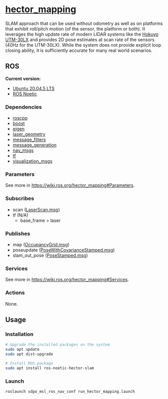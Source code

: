 # [hector_mapping](https://wiki.ros.org/hector_mapping)

SLAM approach that can be used without odometry as well as on platforms that
exhibit roll/pitch motion (of the sensor, the platform or both). It leverages
the high update rate of modern LIDAR systems like the
[Hokuyo UTM-30LX](https://www.hokuyo-usa.com/products/lidar-obstacle-detection/utm-30lx)
and provides 2D pose estimates at scan rate of the sensors (40Hz for the
UTM-30LX). While the system does not provide explicit loop closing ability, it
is sufficiently accurate for many real world scenarios.

## ROS

**Current version:**

- [Ubuntu 20.04.5 LTS](https://releases.ubuntu.com/focal/)
- [ROS Noetic](https://wiki.ros.org/noetic)

### Dependencies

- [roscpp](https://wiki.ros.org/roscpp)
- [boost](https://index.ros.org/d/boost/)
- [eigen](https://wiki.ros.org/eigen3)
- [laser_geometry](https://wiki.ros.org/laser_geometry)
- [message_filters](https://wiki.ros.org/message_filters)
- [message_generation](https://wiki.ros.org/message_generation)
- [nav_msgs](https://wiki.ros.org/nav_msgs)
- [tf](https://wiki.ros.org/tf)
- [visualization_msgs](https://wiki.ros.org/visualization_msgs)

### Parameters

See more in https://wiki.ros.org/hector_mapping#Parameters.

### Subscribes

- scan
  ([LaserScan.msg](https://docs.ros.org/en/noetic/api/sensor_msgs/html/msg/LaserScan.html))
- tf (N/A)
  - base_frame > laser

### Publishes

- map
  ([OccupancyGrid.msg](https://docs.ros.org/en/melodic/api/nav_msgs/html/msg/OccupancyGrid.html))
- poseupdate
  ([PoseWithCovarianceStamped.msg](https://docs.ros.org/en/noetic/api/geometry_msgs/html/msg/PoseWithCovarianceStamped.html))
- slam_out_pose
  ([PoseStamped.msg](https://docs.ros.org/en/noetic/api/geometry_msgs/html/msg/PoseStamped.html))

### Services

See more in https://wiki.ros.org/hector_mapping#Services.

### Actions

None.

## Usage

### Installation

```sh
# Upgrade the installed packages on the system
sudo apt update
sudo apt dist-upgrade

# Install ROS package
sudo apt install ros-noetic-hector-slam
```

### Launch

```sh
roslaunch sdpo_msl_ros_nav_conf run_hector_mapping.launch
```
